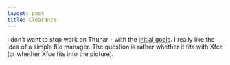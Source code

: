 ```yaml
---
layout: post
title: Clearance
---
```


I don't want to stop work on Thunar - with the <a href="http://thunar.xfce.org/wiki/requirements:goals">initial goals</a>. I really like the idea of a simple file manager. The question is rather whether it fits with Xfce (or whether Xfce fits into the picture).
